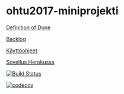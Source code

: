 # ohtu2017-miniprojekti

[Definition of Done](https://github.com/OtterleyW/ohtu2017-miniprojekti/blob/master/definitionofdone.md)

[Backlog](https://docs.google.com/spreadsheets/d/15L0jkI4aUTAlSz5wAOpp7wbPSEIVxaG1op6_wA98RLQ/edit?usp=sharing)

[Käyttöohjeet](https://github.com/OtterleyW/ohtu2017-miniprojekti/blob/master/kayttoohjeet.md)

[Sovellus Herokussa](https://vinkkikirjasto.herokuapp.com/)

[![Build Status](https://travis-ci.org/OtterleyW/ohtu2017-miniprojekti.svg?branch=master)](https://travis-ci.org/OtterleyW/ohtu2017-miniprojekti)

[![codecov](https://codecov.io/gh/OtterleyW/ohtu2017-miniprojekti/branch/master/graph/badge.svg)](https://codecov.io/gh/OtterleyW/ohtu2017-miniprojekti)
